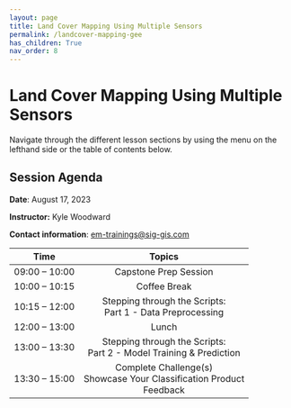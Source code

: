 ```yaml
---
layout: page
title: Land Cover Mapping Using Multiple Sensors
permalink: /landcover-mapping-gee
has_children: True
nav_order: 8
---
```


# Land Cover Mapping Using Multiple Sensors

Navigate through the different lesson sections by using the menu on the lefthand side or the table of contents below.

## Session Agenda

**Date**: August 17, 2023  

**Instructor:** Kyle Woodward

**Contact information**: [em-trainings@sig-gis.com](em-trainings@sig-gis.com)

|      Time     |                                                                                                       Topics                                                                                                                                     |
|:-------------:|:-----------------------------------------------------------------------------------------------------------------------------------------------------------------------------------------------------------------:|
| 09:00 – 10:00 |                          Capstone Prep Session                                |
| 10:00 – 10:15 |                              Coffee Break                                     |
| 10:15 – 12:00 | Stepping through the Scripts:<br>Part 1 - Data Preprocessing                  |
| 12:00 – 13:00 |                               Lunch                                           | 
| 13:00 – 13:30 | Stepping through the Scripts:<br>Part 2 - Model Training & Prediction         |
| 13:30 – 15:00 |    Complete Challenge(s)<br>Showcase Your Classification Product<br>Feedback             |